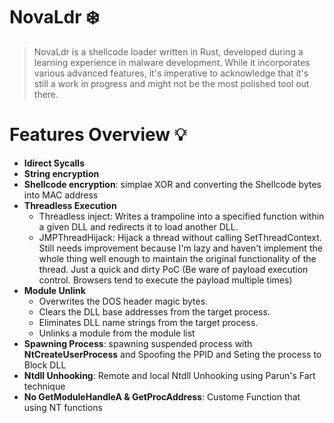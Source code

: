 # NovaLdr :snowflake:
> NovaLdr is a shellcode loader written in Rust, developed during a learning experience in malware development. While it incorporates various advanced features, it's imperative to acknowledge that it's still a work in progress and might not be the most polished tool out there.


# Features Overview :bulb:
 * **Idirect Sycalls**
 * **String encryption**
 * **Shellcode encryption**: simplae XOR and converting the Shellcode bytes into MAC address 
 * **Threadless Execution**
    * Threadless inject: Writes a trampoline into a specified function within a given DLL and redirects it to load another DLL.
    * JMPThreadHijack: Hijack a thread without calling SetThreadContext. Still needs improvement because I'm lazy and haven't implement the whole thing well enough to maintain the original functionality of the thread. Just a quick and dirty PoC (Be ware of payload execution control. Browsers tend to execute the payload multiple times)
 * **Module Unlink**
   * Overwrites the DOS header magic bytes.
   * Clears the DLL base addresses from the target process.
   * Eliminates DLL name strings from the target process.
   * Unlinks a module from the module list  
 * **Spawning Process**: spawning suspended process with **NtCreateUserProcess** and Spoofing the PPID and Seting the process to Block DLL
 * **Ntdll Unhooking**: Remote and local Ntdll Unhooking using Parun's Fart technique
 * **No GetModuleHandleA & GetProcAddress**: Custome Function that using NT functions

